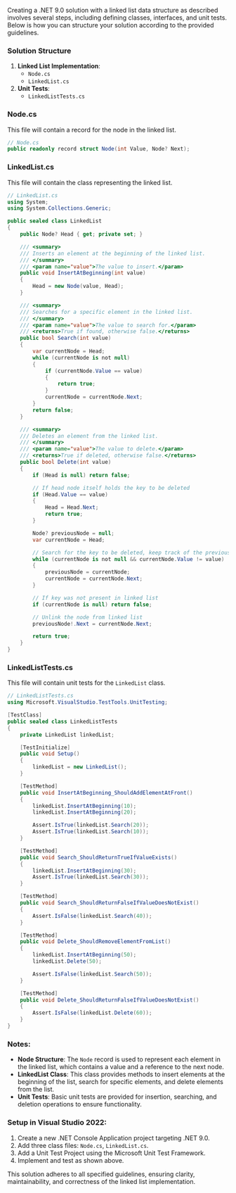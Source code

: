 ﻿Creating a .NET 9.0 solution with a linked list data structure as described involves several steps, including defining classes, interfaces, and unit tests. Below is how you can structure your solution according to the provided guidelines.

### Solution Structure

1. **Linked List Implementation**:
   - `Node.cs`
   - `LinkedList.cs`
2. **Unit Tests**:
   - `LinkedListTests.cs`

### Node.cs

This file will contain a record for the node in the linked list.

```csharp
// Node.cs
public readonly record struct Node(int Value, Node? Next);
```

### LinkedList.cs

This file will contain the class representing the linked list.

```csharp
// LinkedList.cs
using System;
using System.Collections.Generic;

public sealed class LinkedList
{
    public Node? Head { get; private set; }

    /// <summary>
    /// Inserts an element at the beginning of the linked list.
    /// </summary>
    /// <param name="value">The value to insert.</param>
    public void InsertAtBeginning(int value)
    {
        Head = new Node(value, Head);
    }

    /// <summary>
    /// Searches for a specific element in the linked list.
    /// </summary>
    /// <param name="value">The value to search for.</param>
    /// <returns>True if found, otherwise false.</returns>
    public bool Search(int value)
    {
        var currentNode = Head;
        while (currentNode is not null)
        {
            if (currentNode.Value == value)
            {
                return true;
            }
            currentNode = currentNode.Next;
        }
        return false;
    }

    /// <summary>
    /// Deletes an element from the linked list.
    /// </summary>
    /// <param name="value">The value to delete.</param>
    /// <returns>True if deleted, otherwise false.</returns>
    public bool Delete(int value)
    {
        if (Head is null) return false;

        // If head node itself holds the key to be deleted
        if (Head.Value == value)
        {
            Head = Head.Next;
            return true;
        }

        Node? previousNode = null;
        var currentNode = Head;

        // Search for the key to be deleted, keep track of the previous node
        while (currentNode is not null && currentNode.Value != value)
        {
            previousNode = currentNode;
            currentNode = currentNode.Next;
        }

        // If key was not present in linked list
        if (currentNode is null) return false;

        // Unlink the node from linked list
        previousNode!.Next = currentNode.Next;

        return true;
    }
}
```

### LinkedListTests.cs

This file will contain unit tests for the `LinkedList` class.

```csharp
// LinkedListTests.cs
using Microsoft.VisualStudio.TestTools.UnitTesting;

[TestClass]
public sealed class LinkedListTests
{
    private LinkedList linkedList;

    [TestInitialize]
    public void Setup()
    {
        linkedList = new LinkedList();
    }

    [TestMethod]
    public void InsertAtBeginning_ShouldAddElementAtFront()
    {
        linkedList.InsertAtBeginning(10);
        linkedList.InsertAtBeginning(20);

        Assert.IsTrue(linkedList.Search(20));
        Assert.IsTrue(linkedList.Search(10));
    }

    [TestMethod]
    public void Search_ShouldReturnTrueIfValueExists()
    {
        linkedList.InsertAtBeginning(30);
        Assert.IsTrue(linkedList.Search(30));
    }

    [TestMethod]
    public void Search_ShouldReturnFalseIfValueDoesNotExist()
    {
        Assert.IsFalse(linkedList.Search(40));
    }

    [TestMethod]
    public void Delete_ShouldRemoveElementFromList()
    {
        linkedList.InsertAtBeginning(50);
        linkedList.Delete(50);

        Assert.IsFalse(linkedList.Search(50));
    }

    [TestMethod]
    public void Delete_ShouldReturnFalseIfValueDoesNotExist()
    {
        Assert.IsFalse(linkedList.Delete(60));
    }
}
```

### Notes:

- **Node Structure**: The `Node` record is used to represent each element in the linked list, which contains a value and a reference to the next node.
- **LinkedList Class**: This class provides methods to insert elements at the beginning of the list, search for specific elements, and delete elements from the list.
- **Unit Tests**: Basic unit tests are provided for insertion, searching, and deletion operations to ensure functionality.

### Setup in Visual Studio 2022:

1. Create a new .NET Console Application project targeting .NET 9.0.
2. Add three class files: `Node.cs`, `LinkedList.cs`.
3. Add a Unit Test Project using the Microsoft Unit Test Framework.
4. Implement and test as shown above.

This solution adheres to all specified guidelines, ensuring clarity, maintainability, and correctness of the linked list implementation.